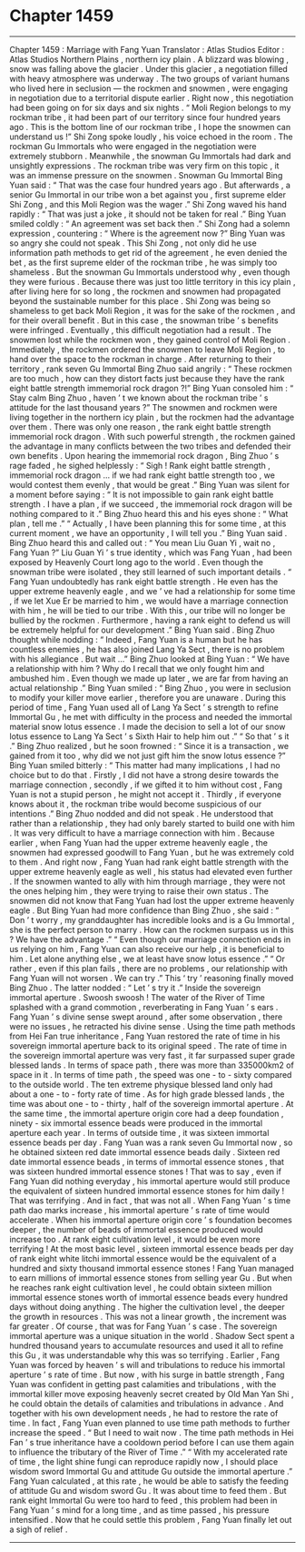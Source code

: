 
# Chapter 1459


---

Chapter 1459 : Marriage with Fang Yuan
Translator :
Atlas Studios
Editor :
Atlas Studios
Northern Plains , northern icy plain .
A blizzard was blowing , snow was falling above the glacier . Under this glacier , a negotiation filled with heavy atmosphere was underway .
The two groups of variant humans who lived here in seclusion — the rockmen and snowmen , were engaging in negotiation due to a territorial dispute earlier .
Right now , this negotiation had been going on for six days and six nights .
“ Moli Region belongs to my rockman tribe , it had been part of our territory since four hundred years ago . This is the bottom line of our rockman tribe , I hope the snowmen can understand us !” Shi Zong spoke loudly , his voice echoed in the room .
The rockman Gu Immortals who were engaged in the negotiation were extremely stubborn .
Meanwhile , the snowman Gu Immortals had dark and unsightly expressions .
The rockman tribe was very firm on this topic , it was an immense pressure on the snowmen .
Snowman Gu Immortal Bing Yuan said : “ That was the case four hundred years ago . But afterwards , a senior Gu Immortal in our tribe won a bet against you , first supreme elder Shi Zong , and this Moli Region was the wager .”
Shi Zong waved his hand rapidly : “ That was just a joke , it should not be taken for real .”
Bing Yuan smiled coldly : “ An agreement was set back then .”
Shi Zong had a solemn expression , countering : “ Where is the agreement now ?”
Bing Yuan was so angry she could not speak .
This Shi Zong , not only did he use information path methods to get rid of the agreement , he even denied the bet , as the first supreme elder of the rockman tribe , he was simply too shameless .
But the snowman Gu Immortals understood why , even though they were furious .
Because there was just too little territory in this icy plain , after living here for so long , the rockmen and snowmen had propagated beyond the sustainable number for this place .
Shi Zong was being so shameless to get back Moli Region , it was for the sake of the rockmen , and for their overall benefit .
But in this case , the snowman tribe ’ s benefits were infringed .
Eventually , this difficult negotiation had a result .
The snowmen lost while the rockmen won , they gained control of Moli Region .
Immediately , the rockmen ordered the snowmen to leave Moli Region , to hand over the space to the rockman in charge .
After returning to their territory , rank seven Gu Immortal Bing Zhuo said angrily : “ These rockmen are too much , how can they distort facts just because they have the rank eight battle strength immemorial rock dragon ?!”
Bing Yuan consoled him : “ Stay calm Bing Zhuo , haven ’ t we known about the rockman tribe ’ s attitude for the last thousand years ?”
The snowmen and rockmen were living together in the northern icy plain , but the rockmen had the advantage over them .
There was only one reason , the rank eight battle strength immemorial rock dragon .
With such powerful strength , the rockmen gained the advantage in many conflicts between the two tribes and defended their own benefits .
Upon hearing the immemorial rock dragon , Bing Zhuo ’ s rage faded , he sighed helplessly : “ Sigh ! Rank eight battle strength , immemorial rock dragon … if we had rank eight battle strength too , we would contest them evenly , that would be great .”
Bing Yuan was silent for a moment before saying : “ It is not impossible to gain rank eight battle strength . I have a plan , if we succeed , the immemorial rock dragon will be nothing compared to it .”
Bing Zhuo heard this and his eyes shone : “ What plan , tell me .”
“ Actually , I have been planning this for some time , at this current moment , we have an opportunity , I will tell you .” Bing Yuan said .
Bing Zhuo heard this and called out : “ You mean Liu Guan Yi , wait no , Fang Yuan ?”
Liu Guan Yi ’ s true identity , which was Fang Yuan , had been exposed by Heavenly Court long ago to the world . Even though the snowman tribe were isolated , they still learned of such important details .
“ Fang Yuan undoubtedly has rank eight battle strength . He even has the upper extreme heavenly eagle , and we ’ ve had a relationship for some time , if we let Xue Er be married to him , we would have a marriage connection with him , he will be tied to our tribe . With this , our tribe will no longer be bullied by the rockmen . Furthermore , having a rank eight to defend us will be extremely helpful for our development .” Bing Yuan said .
Bing Zhuo thought while nodding : “ Indeed , Fang Yuan is a human but he has countless enemies , he has also joined Lang Ya Sect , there is no problem with his allegiance . But wait …”
Bing Zhuo looked at Bing Yuan : “ We have a relationship with him ? Why do I recall that we only fought him and ambushed him . Even though we made up later , we are far from having an actual relationship .”
Bing Yuan smiled : “ Bing Zhuo , you were in seclusion to modify your killer move earlier , therefore you are unaware . During this period of time , Fang Yuan used all of Lang Ya Sect ’ s strength to refine Immortal Gu , he met with difficulty in the process and needed the immortal material snow lotus essence . I made the decision to sell a lot of our snow lotus essence to Lang Ya Sect ’ s Sixth Hair to help him out .”
“ So that ’ s it .” Bing Zhuo realized , but he soon frowned : “ Since it is a transaction , we gained from it too , why did we not just gift him the snow lotus essence ?”
Bing Yuan smiled bitterly : “ This matter had many implications , I had no choice but to do that . Firstly , I did not have a strong desire towards the marriage connection , secondly , if we gifted it to him without cost , Fang Yuan is not a stupid person , he might not accept it . Thirdly , if everyone knows about it , the rockman tribe would become suspicious of our intentions .”
Bing Zhuo nodded and did not speak .
He understood that rather than a relationship , they had only barely started to build one with him . It was very difficult to have a marriage connection with him .
Because earlier , when Fang Yuan had the upper extreme heavenly eagle , the snowmen had expressed goodwill to Fang Yuan , but he was extremely cold to them .
And right now , Fang Yuan had rank eight battle strength with the upper extreme heavenly eagle as well , his status had elevated even further . If the snowmen wanted to ally with him through marriage , they were not the ones helping him , they were trying to raise their own status .
The snowmen did not know that Fang Yuan had lost the upper extreme heavenly eagle .
But Bing Yuan had more confidence than Bing Zhuo , she said : “ Don ’ t worry , my granddaughter has incredible looks and is a Gu Immortal , she is the perfect person to marry . How can the rockmen surpass us in this ? We have the advantage .”
“ Even though our marriage connection ends in us relying on him , Fang Yuan can also receive our help , it is beneficial to him . Let alone anything else , we at least have snow lotus essence .”
“ Or rather , even if this plan fails , there are no problems , our relationship with Fang Yuan will not worsen . We can try .”
This ‘ try ’ reasoning finally moved Bing Zhuo .
The latter nodded : “ Let ’ s try it .”
Inside the sovereign immortal aperture .
Swoosh swoosh !
The water of the River of Time splashed with a grand commotion , reverberating in Fang Yuan ’ s ears .
Fang Yuan ’ s divine sense swept around , after some observation , there were no issues , he retracted his divine sense .
Using the time path methods from Hei Fan true inheritance , Fang Yuan restored the rate of time in his sovereign immortal aperture back to its original speed .
The rate of time in the sovereign immortal aperture was very fast , it far surpassed super grade blessed lands .
In terms of space path , there was more than 335000km2 of space in it .
In terms of time path , the speed was one - to - sixty compared to the outside world . The ten extreme physique blessed land only had about a one - to - forty rate of time . As for high grade blessed lands , the time was about one - to - thirty , half of the sovereign immortal aperture .
At the same time , the immortal aperture origin core had a deep foundation , ninety - six immortal essence beads were produced in the immortal aperture each year . In terms of outside time , it was sixteen immortal essence beads per day . Fang Yuan was a rank seven Gu Immortal now , so he obtained sixteen red date immortal essence beads daily .
Sixteen red date immortal essence beads , in terms of immortal essence stones , that was sixteen hundred immortal essence stones !
That was to say , even if Fang Yuan did nothing everyday , his immortal aperture would still produce the equivalent of sixteen hundred immortal essence stones for him daily !
That was terrifying .
And in fact , that was not all . When Fang Yuan ’ s time path dao marks increase , his immortal aperture ’ s rate of time would accelerate . When his immortal aperture origin core ’ s foundation becomes deeper , the number of beads of immortal essence produced would increase too .
At rank eight cultivation level , it would be even more terrifying !
At the most basic level , sixteen immortal essence beads per day of rank eight white litchi immortal essence would be the equivalent of a hundred and sixty thousand immortal essence stones !
Fang Yuan managed to earn millions of immortal essence stones from selling year Gu . But when he reaches rank eight cultivation level , he could obtain sixteen million immortal essence stones worth of immortal essence beads every hundred days without doing anything .
The higher the cultivation level , the deeper the growth in resources . This was not a linear growth , the increment was far greater .
Of course , that was for Fang Yuan ’ s case .
The sovereign immortal aperture was a unique situation in the world . Shadow Sect spent a hundred thousand years to accumulate resources and used it all to refine this Gu , it was understandable why this was so terrifying .
Earlier , Fang Yuan was forced by heaven ’ s will and tribulations to reduce his immortal aperture ’ s rate of time .
But now , with his surge in battle strength , Fang Yuan was confident in getting past calamities and tribulations , with the immortal killer move exposing heavenly secret created by Old Man Yan Shi , he could obtain the details of calamities and tribulations in advance .
And together with his own development needs , he had to restore the rate of time .
In fact , Fang Yuan even planned to use time path methods to further increase the speed .
“ But I need to wait now . The time path methods in Hei Fan ’ s true inheritance have a cooldown period before I can use them again to influence the tributary of the River of Time .”
“ With my accelerated rate of time , the light shine fungi can reproduce rapidly now , I should place wisdom sword Immortal Gu and attitude Gu outside the immortal aperture .”
Fang Yuan calculated , at this rate , he would be able to satisfy the feeding of attitude Gu and wisdom sword Gu .
It was about time to feed them .
But rank eight Immortal Gu were too hard to feed , this problem had been in Fang Yuan ’ s mind for a long time , and as time passed , his pressure intensified .
Now that he could settle this problem , Fang Yuan finally let out a sigh of relief .

---

